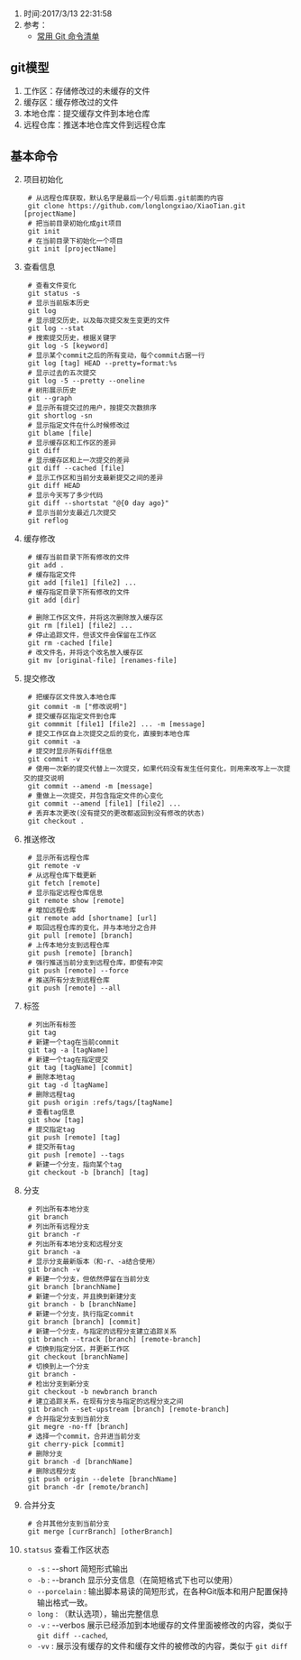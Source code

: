 ##   
1. 时间:2017/3/13 22:31:58 
2. 参考：  
	* [常用 Git 命令清单](http://www.ruanyifeng.com/blog/2015/12/git-cheat-sheet.html)

## git模型
  
1. 工作区：存储修改过的未缓存的文件
2. 缓存区：缓存修改过的文件
3. 本地仓库：提交缓存文件到本地仓库
4. 远程仓库：推送本地仓库文件到远程仓库

## 基本命令  

2. 项目初始化  

		# 从远程仓库获取，默认名字是最后一个/号后面.git前面的内容
		git clone https://github.com/longlongxiao/XiaoTian.git [projectName]
		# 把当前目录初始化成git项目
		git init
		# 在当前目录下初始化一个项目
		git init [projectName]
3. 查看信息

		# 查看文件变化
		git status -s
		# 显示当前版本历史
		git log
		# 显示提交历史，以及每次提交发生变更的文件
		git log --stat
		# 搜索提交历史，根据关键字
		git log -S [keyword]
		# 显示某个commit之后的所有变动，每个commit占据一行
		git log [tag] HEAD --pretty=format:%s
		# 显示过去的五次提交
		git log -5 --pretty --oneline
		# 树形展示历史
		git --graph
		# 显示所有提交过的用户，按提交次数排序
		git shortlog -sn
		# 显示指定文件在什么时候修改过
		git blame [file]
		# 显示缓存区和工作区的差异
		git diff
		# 显示缓存区和上一次提交的差异
		git diff --cached [file]
		# 显示工作区和当前分支最新提交之间的差异
		git diff HEAD
		# 显示今天写了多少代码
		git diff --shortstat "@{0 day ago}"
		# 显示当前分支最近几次提交
		git reflog
4. 缓存修改

		# 缓存当前目录下所有修改的文件
		git add .
		# 缓存指定文件
		git add [file1] [file2] ...
		# 缓存指定目录下所有修改的文件
		git add [dir]
		
		# 删除工作区文件，并将这次删除放入缓存区
		git rm [file1] [file2] ...	
		# 停止追踪文件，但该文件会保留在工作区
		git rm -cached [file]
		# 改文件名，并将这个改名放入缓存区
		git mv [original-file] [renames-file]
5. 提交修改
	
		# 把缓存区文件放入本地仓库
		git commit -m ["修改说明"]
		# 提交缓存区指定文件到仓库
		git commmit [file1] [file2] ... -m [message]
		# 提交工作区自上次提交之后的变化，直接到本地仓库
		git commit -a 
		# 提交时显示所有diff信息
		git commit -v
		# 使用一次新的提交代替上一次提交，如果代码没有发生任何变化，则用来改写上一次提交的提交说明
		git commit --amend -m [message]
		# 重做上一次提交，并包含指定文件的心变化
		git commit --amend [file1] [file2] ...
		# 丢弃本次更改(没有提交的更改都返回到没有修改的状态)
		git checkout .

6. 推送修改
	
		# 显示所有远程仓库
		git remote -v
		# 从远程仓库下载更新
		git fetch [remote]
		# 显示指定远程仓库信息
		git remote show [remote]
		# 增加远程仓库
		git remote add [shortname] [url]
		# 取回远程仓库的变化，并与本地分之合并
		git pull [remote] [branch]
		# 上传本地分支到远程仓库
		git push [remote] [branch]
		# 强行推送当前分支到远程仓库，即使有冲突
		git push [remote] --force
		# 推送所有分支到远程仓库
		git push [remote] --all
7. 标签

		# 列出所有标签
		git tag
		# 新建一个tag在当前commit
		git tag -a [tagName]
		# 新建一个tag在指定提交
		git tag [tagName] [commit]
		# 删除本地tag
		git tag -d [tagName]
		# 删除远程tag
		git push origin :refs/tags/[tagName]
		# 查看tag信息
		git show [tag] 
		# 提交指定tag
		git push [remote] [tag]
		# 提交所有tag
		git push [remote] --tags
		# 新建一个分支，指向某个tag
		git checkout -b [branch] [tag]
8. 分支  

		# 列出所有本地分支
		git branch
		# 列出所有远程分支
		git branch -r
		# 列出所有本地分支和远程分支
		git branch -a
		# 显示分支最新版本（和-r、-a结合使用）
		git branch -v
		# 新建一个分支，但依然停留在当前分支
		git branch [branchName]
		# 新建一个分支，并且换到新建分支
		git branch - b [branchName]
		# 新建一个分支，执行指定commit
		git branch [branch] [commit]
		# 新建一个分支，与指定的远程分支建立追踪关系
		git branch --track [branch] [remote-branch]
		# 切换到指定分区，并更新工作区
		git checkout [branchName]
		# 切换到上一个分支
		git branch -
		# 检出分支到新分支
		git checkout -b newbranch branch
		# 建立追踪关系，在现有分支与指定的远程分支之间
		git branch --set-upstream [branch] [remote-branch]
		# 合并指定分支到当前分支
		git megre -no-ff [branch]
		# 选择一个commit，合并进当前分支
		git cherry-pick [commit]
		# 删除分支
		git branch -d [branchName]
		# 删除远程分支
		git push origin --delete [branchName]
		git branch -dr [remote/branch]
9. 合并分支

		# 合并其他分支到当前分支
		git merge [currBranch] [otherBranch]


10. `statsus` 查看工作区状态

	* `-s` : --short 简短形式输出
	* `-b` : --branch 显示分支信息（在简短格式下也可以使用）
	* `--porcelain` : 输出脚本易读的简短形式，在各种Git版本和用户配置保持输出格式一致。
	* `long` : （默认选项），输出完整信息
	* `-v` : --verbos 展示已经添加到本地缓存的文件里面被修改的内容，类似于 `git diff --cached`,
	* `-vv` : 展示没有缓存的文件和缓存文件的被修改的内容，类似于 `git diff`

